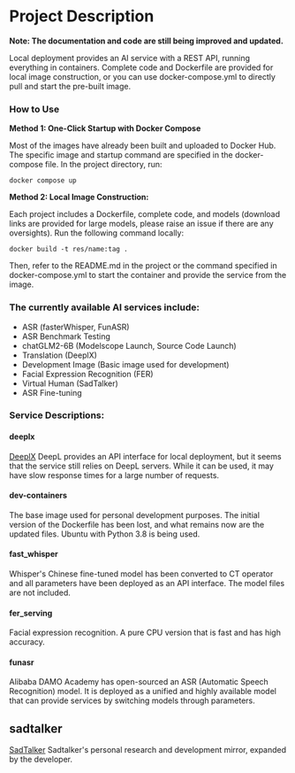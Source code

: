 # Project Description

**Note: The documentation and code are still being improved and updated.**

Local deployment provides an AI service with a REST API, running everything in containers. Complete code and Dockerfile are provided for local image construction, or you can use docker-compose.yml to directly pull and start the pre-built image.

### How to Use

**Method 1: One-Click Startup with Docker Compose**

Most of the images have already been built and uploaded to Docker Hub. The specific image and startup command are specified in the docker-compose file. In the project directory, run:

```
docker compose up
```

**Method 2: Local Image Construction:**

Each project includes a Dockerfile, complete code, and models (download links are provided for large models, please raise an issue if there are any oversights). Run the following command locally:

```
docker build -t res/name:tag .
```

Then, refer to the README.md in the project or the command specified in docker-compose.yml to start the container and provide the service from the image.

### The currently available AI services include:

- ASR (fasterWhisper, FunASR)
- ASR Benchmark Testing
- chatGLM2-6B (Modelscope Launch, Source Code Launch)
- Translation (DeeplX)
- Development Image (Basic image used for development)
- Facial Expression Recognition (FER)
- Virtual Human (SadTalker)
- ASR Fine-tuning

### Service Descriptions:

#### deeplx

[DeeplX](https://github.com/OwO-Network/DeepLX)
DeepL provides an API interface for local deployment, but it seems that the service still relies on DeepL servers. While it can be used, it may have slow response times for a large number of requests.

#### dev-containers

The base image used for personal development purposes. The initial version of the Dockerfile has been lost, and what remains now are the updated files. Ubuntu with Python 3.8 is being used.
#### fast_whisper

Whisper's Chinese fine-tuned model has been converted to CT operator and all parameters have been deployed as an API interface. The model files are not included.
#### fer_serving

Facial expression recognition. A pure CPU version that is fast and has high accuracy.

#### funasr

Alibaba DAMO Academy has open-sourced an ASR (Automatic Speech Recognition) model. It is deployed as a unified and highly available model that can provide services by switching models through parameters.
## sadtalker
[SadTalker](https://github.com/OpenTalker/SadTalker)
Sadtalker's personal research and development mirror, expanded by the developer.